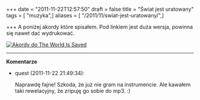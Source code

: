 +++
date = "2011-11-22T12:57:50"
draft = false
title = "Świat jest uratowany"
tags = [ "muzyka",]
aliases = [ "/2011/11/swiat-jest-uratowany/",]

+++
A poniżej akordy które spisałem. Pod linkiem jest duża wersja, powinna się
nawet dać wydrukować.

[![Akordy do The World Is Saved](http://automatthias.files.wordpress.com/2011/11/the-world-is-saved1.jpg?w=225&h=300)](http://automatthias.files.wordpress.com/2011/11/the-world-is-saved1.jpg)

----
**Komentarze**

* quest (2011-11-22 21:49:34): <p>Naprawdę fajne! Szkoda, że już nie gram na
  instrumencie. Ale kawałem taki rewelacyjny, że zripuję go sobie do mp3. :)</p>
